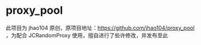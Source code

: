 # proxy_pool
此项目为 jhao104 原创，原项目地址：https://github.com/jhao104/proxy_pool ，为配合 JCRandomProxy 使用，擅自进行了些许修改，并发布至此

